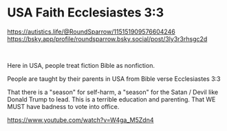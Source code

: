 # USA Faith Ecclesiastes 3:3

https://autistics.life/@RoundSparrow/115151909576604246     
https://bsky.app/profile/roundsparrow.bsky.social/post/3ly3r3rhsgc2d    

&nbsp;

Here in USA, people treat fiction Bible as nonfiction.

People are taught by their parents in USA from Bible verse Ecclesiastes 3:3

That there is a "season" for self-harm, a "season" for the Satan / Devil like Donald Trump to lead. This is a terrible education and parenting. That WE MUST have badness to vote into office.

https://www.youtube.com/watch?v=W4ga_M5Zdn4

